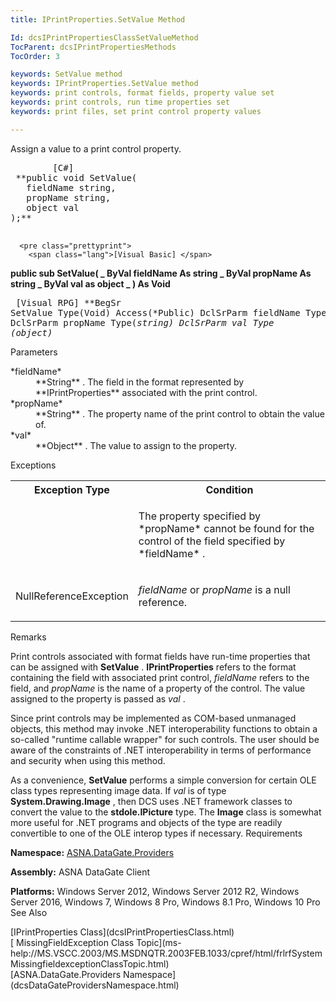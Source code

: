 ```yaml
---
title: IPrintProperties.SetValue Method

Id: dcsIPrintPropertiesClassSetValueMethod
TocParent: dcsIPrintPropertiesMethods
TocOrder: 3

keywords: SetValue method
keywords: IPrintProperties.SetValue method
keywords: print controls, format fields, property value set
keywords: print controls, run time properties set
keywords: print files, set print control property values

---
```


Assign a value to a print control property.
<pre class="prettyprint">
        <span class="lang">[C#]</span>
 **public void SetValue(
   fieldName string,
   propName string,
   object val
);** 
      </pre>
      <pre class="prettyprint">
        <span class="lang">[Visual Basic] </span>
 **public sub SetValue( _
  ByVal fieldName As string _
  ByVal propName As string _
  ByVal val as object _
) As Void** 
      </pre>
      <pre class="prettyprint">
        <span class="lang">[Visual RPG]</span>
 **BegSr SetValue Type(Void) Access(*Public)
   DclSrParm fieldName Type(*string)
   DclSrParm propName Type(*string)
   DclSrParm val Type (*object)** 
      </pre>

Parameters

<dl>
        <dt>
 *fieldName* 
        </dt>
        <dd>
 **String** .  The field in the format represented by **IPrintProperties** 
						associated with the print control. </dd>
        <dt>
 *propName* 
        </dt>
        <dd>
 **String** .  The property name of the print control to obtain 
								the value of.  </dd>
        <dt>
 *val* 
        </dt>
        <dd>
 **Object** .  The value to assign to the property.
									</dd>
</dl>

Exceptions

<table class="dtTABLE" id="table2" style="border-spacing: 0px; x-cell-content-align: Top" cellspacing="0" x-use-null-cells="x-use-null-cells">
          <colgroup span="1">
            <col span="1" style="FONT-WEIGHT: bold; WIDTH: 20%" />
            <col span="1" style="WIDTH: 70%" />
          </colgroup>
          <tr>
            <th colspan="1" rowspan="1">
							Exception Type
						</th>
            <th colspan="1" rowspan="1">
							Condition
						</th>
          </tr>
          <tr>
            <td colspan="1" rowspan="1">

</td> <td colspan="1" rowspan="1"> <p>The property specified by *propName* cannot be found for the control of the field specified by *fieldName* .
</td>
          </tr>
          <tr>
            <td colspan="1" rowspan="1">

NullReferenceException
</td>
            <td colspan="1" rowspan="1">

*fieldName* or *propName* is a null reference.
</td>
          </tr>
</table>

Remarks

Print controls associated with format fields have run-time properties that can be assigned with **SetValue** . **IPrintProperties** refers to the format containing the field with associated print control, *fieldName* refers to the field, and *propName* is the name of a property of the control. The value assigned to the property is passed as *val* .

Since print controls may be implemented as COM-based unmanaged objects, this method may invoke .NET interoperability functions to obtain a so-called "runtime callable wrapper" for such controls. The user should be aware of the constraints of .NET interoperability in terms of performance and security when using this method.

As a convenience, **SetValue** performs a simple conversion for certain OLE class types representing image data. If *val* is of type **System.Drawing.Image** , then DCS uses .NET framework classes to convert the value to the **stdole.IPicture** type. The **Image** class is somewhat more useful for .NET programs and objects of the type are readily convertible to one of the OLE interop types if necessary. 
Requirements

<span> **Namespace:** [ ASNA.DataGate.Providers](dcsDataGateProvidersNamespace.html) </span> 

<span> **Assembly:** ASNA DataGate Client</span> 

<span> **Platforms:** Windows Server 2012, Windows Server 2012 R2, Windows Server 2016, Windows 7, Windows 8 Pro, Windows 8.1 Pro, Windows 10</span> Pro
See Also

<dl />
      [IPrintProperties Class](dcsIPrintPropertiesClass.html)
      <br />
      [
					MissingFieldException Class Topic](ms-help://MS.VSCC.2003/MS.MSDNQTR.2003FEB.1033/cpref/html/frlrfSystemMissingfieldexceptionClassTopic.html)
      <br />
      [ASNA.DataGate.Providers Namespace](dcsDataGateProvidersNamespace.html)

